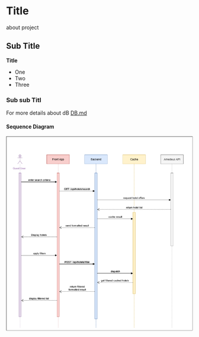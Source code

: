 # Title 
about project 

## Sub Title

**Title**
- One 
- Two 
- Three

### Sub sub Titl 

For more details about dB
[DB.md](./Docs/DB.md)

#### Sequence Diagram 
![Sequence Diagram](./images/SequenceDiagram.png)
